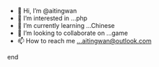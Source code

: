 - 👋 Hi, I’m @aitingwan
- 👀 I’m interested in ...php
- 🌱 I’m currently learning ...Chinese 
- 💞️ I’m looking to collaborate on ...game 
- 📫 How to reach me ...aitingwan@outlook.com 

<!---
aitingwa/aitingwa is a ✨ special ✨ repository because its `README.md` (this file) appears on your GitHub profile.
You can click the Preview link to take a look at your changes.
--->
end 
